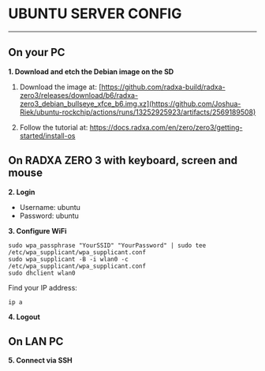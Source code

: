 # UBUNTU SERVER CONFIG

------

## On your PC

**1. Download and etch the Debian image on the SD**

1. Download the image at: [https://github.com/radxa-build/radxa-zero3/releases/download/b6/radxa-zero3_debian_bullseye_xfce_b6.img.xz](https://github.com/Joshua-Riek/ubuntu-rockchip/actions/runs/13252925923/artifacts/2569189508)

2. Follow the  tutorial at: https://docs.radxa.com/en/zero/zero3/getting-started/install-os

## On RADXA ZERO 3 with keyboard, screen and mouse

**2. Login**
- Username: ubuntu
- Password: ubuntu


**3. Configure WiFi**
  
```
sudo wpa_passphrase "YourSSID" "YourPassword" | sudo tee /etc/wpa_supplicant/wpa_supplicant.conf
sudo wpa_supplicant -B -i wlan0 -c /etc/wpa_supplicant/wpa_supplicant.conf
sudo dhclient wlan0
```

Find your IP address:

```
ip a
```

**4. Logout**

## On LAN PC

**5. Connect via SSH**

